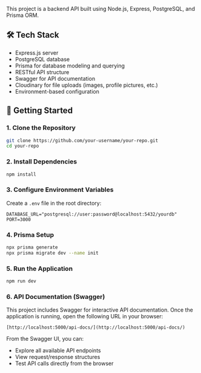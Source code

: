 This project is a backend API built using Node.js, Express, PostgreSQL, and Prisma ORM.

## 🛠️ Tech Stack

- Express.js server
- PostgreSQL database
- Prisma for database modeling and querying
- RESTful API structure
- Swagger for API documentation
- Cloudinary for file uploads (images, profile pictures, etc.)
- Environment-based configuration

## 🚀 Getting Started

### 1. Clone the Repository

```bash
git clone https://github.com/your-username/your-repo.git
cd your-repo
````

### 2. Install Dependencies

```bash
npm install
```

### 3. Configure Environment Variables

Create a `.env` file in the root directory:

```env
DATABASE_URL="postgresql://user:password@localhost:5432/yourdb"
PORT=3000
```

### 4. Prisma Setup

```bash
npx prisma generate
npx prisma migrate dev --name init
```

### 5. Run the Application

```bash
npm run dev
```

### 6. API Documentation (Swagger)

This project includes Swagger for interactive API documentation.
Once the application is running, open the following URL in your browser:

```
[http://localhost:5000/api-docs/](http://localhost:5000/api-docs/)
```

From the Swagger UI, you can:
- Explore all available API endpoints
- View request/response structures
- Test API calls directly from the browser
```
